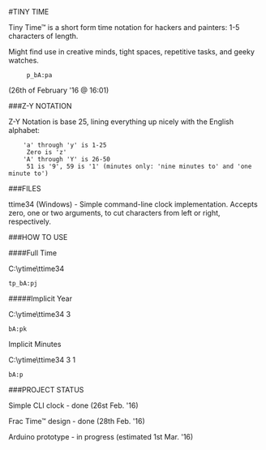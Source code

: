 

#TINY TIME

 

Tiny Time™ is a short form time notation for hackers and painters: 1-5 characters of length.

Might find use in creative minds, tight spaces, repetitive tasks, and geeky watches.

 
         p_bA:pa

(26th of February '16 @ 16:01)

 

###Z-Y NOTATION

 

Z-Y Notation is base 25, lining everything up nicely with the English alphabet:

        'a' through 'y' is 1-25
         Zero is 'z'
        'A' through 'Y' is 26-50
         51 is '9', 59 is '1' (minutes only: 'nine minutes to' and 'one minute to')
 


###FILES

 

ttime34 (Windows) - Simple command-line clock implementation. Accepts zero, one or two arguments, to cut characters from left or right, respectively.

 

###HOW TO USE

 

####Full Time

C:\ytime\ttime34

    tp_bA:pj
 

#####Implicit Year

C:\ytime\ttime34 3

    bA:pk
 

Implicit Minutes

C:\ytime\ttime34 3 1

    bA:p
 


###PROJECT STATUS

 

Simple CLI clock - done (26st Feb. '16)

Frac Time™ design - done (28th Feb. '16)

Arduino prototype - in progress (estimated 1st Mar. '16)

 
